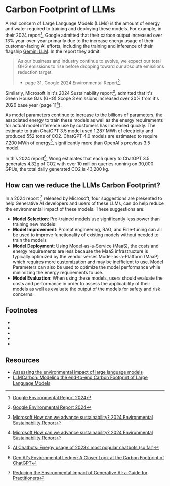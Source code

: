 # Carbon Footprint of LLMs
A real concern of Large Language Models (LLMs) is the amount of energy and water 
required to training and deploying these models. For example, in their 2024 report[^GOOG_2024],
Google admitted that their carbon output increased over 13% year-over-year primarily due to the 
increase energy usage of their customer-facing AI efforts, including the training and inference
of their flagship [Gemini LLM](https://gemini.google.com/). In the report they admit:

> As our business and industry continue to evolve, we expect our total GHG emissions
> to rise before dropping toward our absolute emissions reduction target.
> - page 31, Google 2024 Environmental Report[^GOOG_2024].

Similarly, Microsoft in it's 2024 Sustainability report[^MS_2024], admitted that it's Green House Gas (GHG)
Scope 3 emissions increased over 30% from it's 2020 base year (page 11[^MS_2024]). 

As model parameters continue to increase to the billions of parameters, the associated energy to train these
models as well as the energy requirements for actual model inference use by customers has increased quickly. 
The estimate to train ChatGPT 3.5 model used 1,287 MWh of electricity and produced 552 tons of CO2. ChatGPT 4.0
models are estimated to require 7,200 MWh of energy[^AI_CHATBOTS_2023], significantly more than OpenAI's previous
3.5 model.

In this 2024 report[^PIKTO_2024], Wong estimates that each query to ChatGPT 3.5 generates 4.32g of CO2 with over 10 million
queries running on 30,000 GPUs, the total daily generated CO2 is 43,200 kg.

## How can we reduce the LLMs Carbon Footprint?
In a 2024 report [^MS_REDUCE_GENAI] released by Microsoft, four suggestions are presented to help Generative AI developers 
and users of these LLMs, can do help reduce the environmental impact of these models. These suggestions are:

- **Model Selection**: Pre-trained models use significantly less power than training new models
- **Model Improvement**: Prompt engineering, RAG, and Fine-tuning can all be used to improve functionality of existing models
  without needed to train the models
- **Model Deployment**: Using Model-as-a-Service (MaaS), the costs and energy requirements are less because the MaaS infrastructure
  is typically optimized by the vendor verses Model-as-a-Platform (MaaP) which requires more customization and may be inefficient to 
  use. Model Parameters can also be used to optimize the model performance while minimizing the energy requirements to use. 
- **Model Evaluation**: When using these models, users should evaluate the costs and performance in order to assess the applicability 
  of their models as well as evaluate the output of the models for safety and risk concerns.
 

## Footnotes
- [^AI_CHATBOTS_2023]: [AI Chatbots: Energy usage of 2023’s most popular chatbots (so far)](https://www.trgdatacenters.com/resource/ai-chatbots-energy-usage-of-2023s-most-popular-chatbots-so-far/)
- [^GOOG_2024]: [Google Environmental Report 2024](https://www.gstatic.com/gumdrop/sustainability/google-2024-environmental-report.pdf)
- [^MS_2024]: [Microsoft How can we advance sustainability? 2024 Environmental Sustainability Report](https://query.prod.cms.rt.microsoft.com/cms/api/am/binary/RW1lMjE)
- [^MS_REDUCE_GENAI]: [Reducing the Environmental Impact of Generative AI: a Guide for Practitioners](https://techcommunity.microsoft.com/t5/azure-architecture-blog/reducing-the-environmental-impact-of-generative-ai-a-guide-for/)
- [^PIKTO_2024]: [Gen AI’s Environmental Ledger: A Closer Look at the Carbon Footprint of ChatGPT](https://piktochart.com/blog/carbon-footprint-of-chatgpt/)

## Resources
- [Assessing the environmental impact of large language models](https://www.techtarget.com/searchenterpriseai/tip/Assessing-the-environmental-impact-of-large-language-models)
- [LLMCarbon: Modeling the end-to-end Carbon Footprint of Large Language Models](https://arxiv.org/abs/2309.14393)

